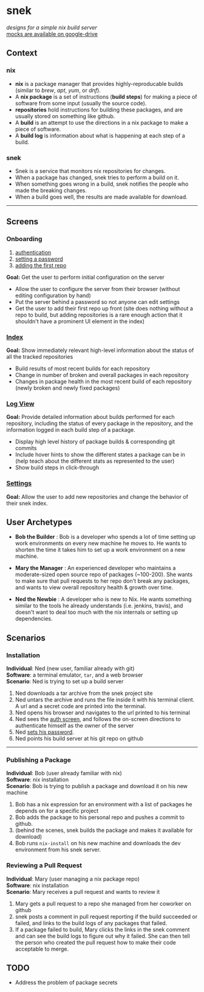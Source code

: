 # snek

*designs for a simple nix build server*  
[mocks are available on google-drive][drive]

## Context
### nix
- **nix** is a package manager that provides highly-reproducable builds
	(similar to *brew*, *apt*, *yum*, or *dnf*).
- A **nix package** is a set of instructions (**build steps**) for making a
	piece of software from some input (usually the source code).
- **repositories** hold instructions for building these packages, and are 
	usually stored on something like github.
- A **build** is an attempt to use the directions in a nix package to make a
	piece of software.
- A **build log** is information about what is happening at each step of a
	build.

### snek
- Snek is a service that monitors nix repositories for changes.
- When a package has changed, snek tries to perform a build on it.
- When something goes wrong in a build, snek notifies the people who made the
	breaking changes.
- When a build goes well, the results are made available for download.

----

## Screens

### Onboarding

1. [authentication][mock-setup-auth]
2. [setting a password][mock-setup-password]
3. [adding the first repo][mock-setup-repo]

**Goal:** Get the user to perform initial configuration on the server

- Allow the user to configure the server from their browser (without editing
  configuration by hand)
- Put the server behind a password so not anyone can edit settings
- Get the user to add their first repo up front (site does nothing without a
  repo to build, but adding repositories is a rare enough action that it
  shouldn't have a prominent UI element in the index)


### [Index][mock-index]

**Goal:** Show immediately relevant high-level information about the status of
	all the tracked repositories

- Build results of most recent builds for each repository
- Change in number of broken and overall packages in each repository
- Changes in package health in the most recent build of each repository
	(newly broken and newly fixed packages)

### [Log View][mock-log]

**Goal:** Provide detailed information about builds performed for each
    repository, including the status of every package in the repository, and the
    information logged in each build step of a package.


- Display high level history of package builds & corresponding git commits
- Include hover hints to show the different states a package can be in
	(help teach about the different stats as represented to the user)
- Show build steps in click-through

### [Settings][mock-settings]

**Goal:** Allow the user to add new repositories and change the behavior of
	their snek index.


## User Archetypes
- **Bob the Builder** : Bob is a developer who spends a lot of time setting up
	work environments on every new machine he moves to. He wants to shorten
	the time it takes him to set up a work environment on a new machine.

- **Mary the Manager** : An experienced developer who maintains a moderate-sized 
	open source repo of packages (~100-200). She wants to make sure that pull
	requests to her repo don't break any packages, and wants to view overall
	repository health & growth over time.

<!--
- **Chris the Continuous Integrator** : Chris is an experienced developer
	already familiar with existing integration services. She is investigating
	nix as a way to build shared libraries in her organization, and would like
	more granular information of the passing & failing states of each package.
-->

- **Ned the Newbie** : A developer who is new to Nix. He wants something similar
	to the tools he already understands (i.e. jenkins, travis), and doesn't want
	to deal too much with the nix internals or setting up dependencies.


## Scenarios

### Installation
**Individual**: Ned (new user, familiar already with git)  
**Software**: a terminal emulator, `tar`, and a web browser  
**Scenario**: Ned is trying to set up a build server  

1. Ned downloads a tar archive from the snek project site
2. Ned untars the archive and runs the file inside it with his terminal client.
	A url and a secret code are printed into the terminal.
3. Ned opens his browser and navigates to the url printed to his terminal
4. Ned sees the [auth screen][mock-setup-auth], and follows the on-screen
	directions to authenticate himself as the owner of the server
5. Ned [sets his password][mock-setup-password].
6. Ned points his build server at his git repo on github

----

### Publishing a Package
**Individual**: Bob (user already familiar with nix)  
**Software**: nix installation  
**Scenario**: Bob is trying to publish a package and download it on his new
machine

1. Bob has a nix expression for an environment with a list of packages he
	depends on for a specific project
2. Bob adds the package to his personal repo and pushes a commit to github.
3. (behind the scenes, snek builds the package and makes it available for
	download)
3. Bob runs `nix-install` on his new machine and downloads the dev environment
	from his snek server.

### Reviewing a Pull Request
**Individual**: Mary (user managing a nix package repo)  
**Software**: nix installation  
**Scenario**: Mary receives a pull request and wants to review it

1. Mary gets a pull request to a repo she managed from her coworker on github
2. snek posts a comment in pull request reporting if the build succeeded or
	failed, and links to the build logs of any packages that failed.
3. If a package failed to build, Mary clicks the links in the snek comment
	and can see the build logs to figure out why it failed.
	She can then tell the person who created the pull request how to make their
	code acceptable to merge.


## TODO
 - Address the problem of package secrets

<style>

.markdown-body h2 {
	float: left;
	position: relative;
	border-bottom: none;
}

.markdown-body h2::after {
	content: "";
	display: block;
	left: -0.5em;
	right: -0.5em;
	bottom: 0;
	height: 5px;
	border-top: 2px solid #666666;
	border-bottom: 2px solid #666666;
}

.markdown-body h2 + * {
	clear: left !important;
}

.markdown-body :not(h2) + h3 {
	font-size: 1.5em;
	margin-top: 1em;
}

.markdown-body h3 + p{
	margin-top: 0;
}


.markdown-body h3 {
	margin-top: 0;
	margin-bottom: 0;
}

.markdown-body h1 {
	text-align: center;
	border: none;
}

.markdown-body h1 + p {
	text-align: center;
	border: none;
	width: 75%;
	margin-left: auto;
	margin-right: auto;
}


</style>

[drive]: https://drive.google.com/folderview?id=0B49HaENH_QKvR1ZrbTZOaTgxbTQ&usp=sharing
[mock-index]: https://drive.google.com/open?id=0B49HaENH_QKvSTRaNFo5cGFKbGs
[mock-log]: https://drive.google.com/open?id=0B49HaENH_QKvbG5kNVM3VVJReDg
[mock-settings]: https://drive.google.com/open?id=0B49HaENH_QKva1JnQ2NlM2pMcXc
[mock-setup-auth]: https://drive.google.com/open?id=0B49HaENH_QKvUHQ3ak9HZmp2bjg
[mock-setup-password]: https://drive.google.com/open?id=0B49HaENH_QKvRm1FaU9OWE8zM28
[mock-setup-repo]: https://drive.google.com/open?id=0B49HaENH_QKvUUZQaUlvdk9ONU0


[use-cases]: http://www.cs.cornell.edu/courses/cs5150/2015fa/slides/D2-use-cases.pdf
[scenarios]: http://www.cs.cornell.edu/courses/cs5150/2015fa/materials.html#D




